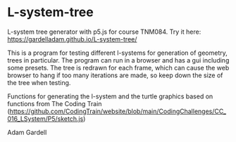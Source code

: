 # L-system-tree
L-system tree generator with p5.js for course TNM084. Try it here: https://gardelladam.github.io/L-system-tree/

This is a  program for testing different l-systems for generation of geometry, trees in particular.
The program can run in a browser and has a gui including some presets.
The tree is redrawn for each frame, which can cause the web browser to hang if too many iterations are made, so keep down the size of the tree when testing.

Functions for generating the l-system and the turtle graphics based on functions from The Coding Train (https://github.com/CodingTrain/website/blob/main/CodingChallenges/CC_016_LSystem/P5/sketch.js)

Adam Gardell
